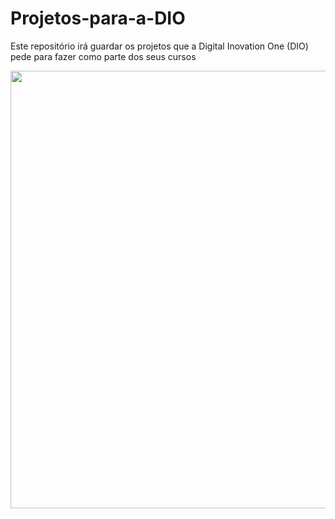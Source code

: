 # Projetos-para-a-DIO
Este repositório irá guardar os projetos que a Digital Inovation One (DIO) pede para fazer como parte dos seus cursos

<img width="700px" src="https://media.licdn.com/dms/image/D4D12AQHlrBNk09sbDQ/article-cover_image-shrink_720_1280/0/1709687009497?e=2147483647&v=beta&t=ZCwVj0C28SjnZ7NYHQ-rrTD6qTurEJpGy9s20JpCfxo">
